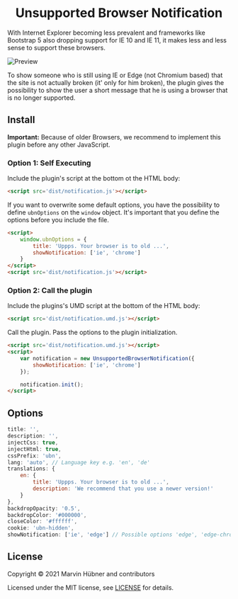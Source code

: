 <div align="center">
<h1>Unsupported Browser Notification</h1>
</div>

With Internet Explorer becoming less prevalent and frameworks like Bootstrap 5 also dropping support for IE 10 and IE 11, it makes less and less sense to support these browsers.

![Preview](https://user-images.githubusercontent.com/13386633/105519014-3d3d0580-5cd9-11eb-980a-d324c0eaaec1.png)

To show someone who is still using IE or Edge (not Chromium based) that the site is not actually broken (it' only for him broken), the plugin gives the possibility to show the user a short message that he is using a browser that is no longer supported.

## Install

**Important:** Because of older Browsers, we recommend to implement this plugin before any other JavaScript.

### Option 1: Self Executing

Include the plugin's script at the bottom ot the HTML body: 

```html
<script src='dist/notification.js'></script>
```

If you want to overwrite some default options, you have the possibility to define `ubnOptions` on the `window` object.
It's important that you define the options before you include the file.

```html
<script>
    window.ubnOptions = {
        title: 'Uppps. Your browser is to old ...',
        showNotification: ['ie', 'chrome']
    }
</script>
<script src='dist/notification.js'></script>
```

### Option 2: Call the plugin

Include the plugins's UMD script at the bottom of the HTML body:
```html
<script src='dist/notification.umd.js'></script>
```

Call the plugin. Pass the options to the plugin initialization.
```html
<script src='dist/notification.umd.js'></script>
<script>
    var notification = new UnsupportedBrowserNotification({
        showNotification: ['ie', 'chrome']
    });

    notification.init();
</script>
```

## Options

```js
title: '',
description: '',
injectCss: true,
injectHtml: true,
cssPrefix: 'ubn',
lang: 'auto', // Language key e.g. 'en', 'de'
translations: {
    en: {
        title: 'Uppps. Your browser is to old ...',
        description: 'We recommend that you use a newer version!'
    }
},
backdropOpacity: '0.5',
backdropColor: '#000000',
closeColor: '#ffffff',
cookie: 'ubn-hidden',
showNotification: ['ie', 'edge'] // Possible options 'edge', 'edge-chromium', 'opera', 'chrome', 'ie', 'firefox', 'safari'
```

## License

Copyright © 2021 Marvin Hübner and contributors

Licensed under the MIT license, see [LICENSE](LICENSE) for details.
